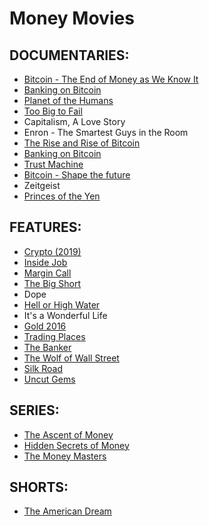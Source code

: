 # Money Movies

## DOCUMENTARIES:
* [Bitcoin - The End of Money as We Know It](https://www.youtube.com/watch?v=lUF6klWuB38) 
* [Banking on Bitcoin](https://www.youtube.com/watch?v=tmxqlSevtkQ)
* [Planet of the Humans](https://www.youtube.com/watch?v=4pXCftKF4uI)
* [Too Big to Fail](https://www.youtube.com/watch?v=s9IdOU5Z_Ic)
* Capitalism, A Love Story
* Enron - The Smartest Guys in the Room
* [The Rise and Rise of Bitcoin](https://www.youtube.com/watch?v=gcwnpvODd-8)
* [Banking on Bitcoin](https://www.youtube.com/watch?v=tmxqlSevtkQ)
* [Trust Machine](https://www.youtube.com/watch?v=hvohNgVWKvw)
* [Bitcoin - Shape the future](https://www.youtube.com/watch?v=WzAt9o84sZA)
* Zeitgeist
* [Princes of the Yen](https://www.youtube.com/watch?v=sDg_psWTMRM)
## FEATURES:
* [Crypto (2019)](https://www.youtube.com/watch?v=kYZut3DWvek)
* [Inside Job](https://www.youtube.com/watch?v=XBZfsb7OO_k)
* [Margin Call](https://www.youtube.com/watch?v=IjZ-ke1kJrA)
* [The Big Short](https://www.youtube.com/watch?v=vgqG3ITMv1Q)
* Dope
* [Hell or High Water](https://www.youtube.com/watch?v=JQoqsKoJVDw)
* It's a Wonderful Life
* [Gold 2016](https://www.youtube.com/watch?v=gdLXPv5NsA4)
* [Trading Places](https://www.youtube.com/watch?v=Fupg2r1EJ9w)
* [The Banker](https://www.youtube.com/watch?v=hp33zFcvyRU)
* [The Wolf of Wall Street](https://www.youtube.com/watch?v=iszwuX1AK6A)
* [Silk Road](https://www.youtube.com/watch?v=dX5Ehq3BTgk)
* [Uncut Gems](https://www.youtube.com/watch?v=vTfJp2Ts9X8)
## SERIES:
* [ The Ascent of Money](https://www.youtube.com/watch?v=o3C-OaWTB_U)
* [Hidden Secrets of Money](https://www.youtube.com/watch?v=dcUJwXhsv1A)
* [The Money Masters](https://www.youtube.com/watch?v=T76_dy8PraE)
## SHORTS:
* [The American Dream](http://theamericandreamfilm.com/view-trailer.php)
